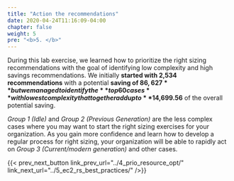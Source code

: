 ```yaml
---
title: "Action the recommendations"
date: 2020-04-24T11:16:09-04:00
chapter: false
weight: 5
pre: "<b>5. </b>"
---
```


During this lab exercise, we learned how to prioritize the right sizing recommendations with the goal of identifying low complexity and high savings recommendations. We initially **started with 2,534 recommendations** with a potential **saving of $86,627** but we managed to identify the **top 60 cases** with lowest complexity that together add up to **$14,699.56** of the overall potential saving.

*Group 1 (Idle)* and *Group 2 (Previous Generation)* are the less complex cases where you may want to start the right sizing exercises for your organization. As you gain more confidence and learn how to develop a regular process for right sizing, your organization will be able to rapidly act on *Group 3 (Current/modern generation)* and other cases.

{{< prev_next_button link_prev_url="../4_prio_resource_opt/" link_next_url="../5_ec2_rs_best_practices/" />}}

